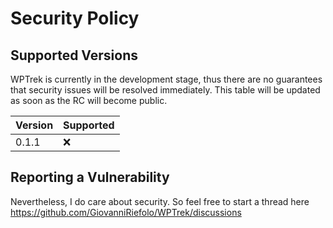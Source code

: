# Security Policy

## Supported Versions
WPTrek is currently in the development stage, thus there are no guarantees that security issues will be resolved immediately. This table will be updated as soon as the RC will become public.

| Version | Supported          |
| ------- | ------------------ |
| 0.1.1   | :x:                |

## Reporting a Vulnerability

Nevertheless, I do care about security. So feel free to start a thread here https://github.com/GiovanniRiefolo/WPTrek/discussions
